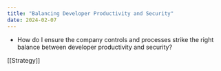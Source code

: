 ```yaml
---
title: "Balancing Developer Productivity and Security"
date: 2024-02-07
---
```


- How do I ensure the company controls and processes strike the right balance between developer productivity and security?


[[Strategy]]

